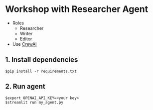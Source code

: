 # Workshop with Researcher Agent
* Roles
  * Researcher
  * Writer
  * Editor
* Use [CrewAI](https://www.crewai.com/)


## 1. Install dependencies
```
$pip install -r requirements.txt
```

## 2. Run agent
```
$export OPENAI_API_KEY=<your key>
$streamlit run my_agent.py
```
